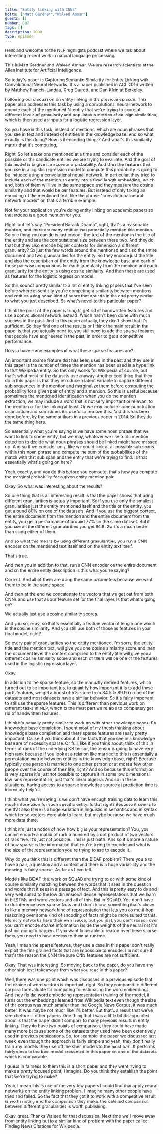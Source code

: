 ```yaml
---
title: "Entity linking with CNNs"
hosts: ["Matt Gardner","Waleed Ammar"]
guests: []
number: 007
tags: []
description: TODO
type: episode
---
```


<Turn speaker="Matt Gardner" timestamp="00:00">

Hello and welcome to the NLP highlights podcast where we talk about interesting recent work in
natural language processing.

</Turn>


<Turn speaker="Waleed Ammar" timestamp="00:06">

This is Matt Gardner and Waleed Ammar. We are research scientists at the Allen Institute for
Artificial Intelligence.

</Turn>


<Turn speaker="Waleed Ammar" timestamp="00:12">

So today's paper is Capturing Semantic Similarity for Entity Linking with Convolutional Neural
Networks. It's a paper published in ACL 2016 written by Matthew Francis-Landau, Greg Durrett, and
Dan Klein at Berkeley.

</Turn>


<Turn speaker="Waleed Ammar" timestamp="00:27">

Following our discussion on entity linking in the previous episode. This paper also addresses this
task by using a convolutional neural network to encode each of the mentioned N-entity that we're
trying to score at different levels of granularity and populates a metrics of co-sign similarities,
which is then used as inputs for a logistic regression layer.

</Turn>


<Turn speaker="Matt Gardner" timestamp="00:51">

So you have in this task, instead of mentions, which are noun phrases that you see in text and
instead of entities in the knowledge base. And so what exactly is this doing? How is it encoding
things? And what's this similarity matrix that it's computing,

</Turn>


<Turn speaker="Waleed Ammar" timestamp="01:03">

Right. So let's take one mentioned at a time and consider each of the possible or the candidate
entities we are trying to evaluate. And the goal of this model is to give it a score or a
probability. And then the features that you use in a logistic regression model to compute this
probability is going to be induced using a convolutional neural network. In particular, they tried
to include each of the mention an entity into a fixed length embedding, which and, both of them will
live in the same space and they measure the cosine similarity and that would be our features. But
instead of only taking an encoding of the mentioned text, like the phrase "convolutional neural
network models" or, that's a terrible example.

</Turn>


<Turn speaker="Matt Gardner" timestamp="02:02">

Not for your application you're doing entity linking on academic papers so that indeed is a good
mention for you.

</Turn>


<Turn speaker="Waleed Ammar" timestamp="02:07">

Right, but let's say "President Barack Obama", right, that's a reasonable mention, and there are
many entities that potentially mention this mention. So one thing you can do is just encode the text
of the mention in the title of the entity and see the computational size between these two. And they
do that but they also encode bigger contexts for dimension a different granularity? So just the few
words around the mentioned and also the entire document and two granularities for the entity. So
they encode just the title and also the description of the entity from the knowledge base and each
of these pairwise comparisons for each granularity from the mention and each granularity for the
entity is using cosine similarity. And then these are used as features for the logistic regression
model.

</Turn>


<Turn speaker="Matt Gardner" timestamp="03:04">

So this sounds pretty similar to a lot of entity linking papers that I've seen before where
essentially you're competing a similarity between mentions and entities using some kind of score
that sounds in the end pretty similar to what you just described. So what's novel to this particular
paper?

</Turn>


<Turn speaker="Waleed Ammar" timestamp="03:19">

I think the point of the paper is tring to get rid of handwritten features and use a convolutional
network instead. Which hasn't been done with much success in the past. And in this paper actually,
they don't show that it's sufficient. So they find one of the results or I think the main result in
the paper is that you actually need to, you still need to add the sparse features that people have
engineered in the past, in order to get a competitive performance.

</Turn>


<Turn speaker="Matt Gardner" timestamp="03:52">

Do you have some examples of what these sparse features are?

</Turn>


<Turn speaker="Waleed Ammar" timestamp="03:55">

An important sparse feature that has been used in the past and they use in this paper is the number
of times the mention has been used in a hyperlink to that Wikipedia entity. So this only works for
Wikipedia of course, but that's what most of the datasets use anyway. Another cool thing that they
do in this paper is that they introduce a latent variable to capture different sub sequences in the
mention and marginalize them before computing the probability for a given pair of entity and a
mention. So this is useful because sometimes the mentioned identification when you do the mention
extraction, we may include a word that is not very important or relevant to the mention or for the
linking at least. Or we may include some punctuation or an article and sometimes it's useful to
remove this. And this has been done before, by the same authors in a previous paper in 2014. So they
do the same thing here.

</Turn>


<Turn speaker="Matt Gardner" timestamp="05:06">

So essentially what you're saying is we have some noun phrase that we want to link to some entity,
but we may, whatever we use to do mention detection to decide what noun phrases should be linked
might have messed up. And so if we consider only, like we could look at all possible sub spans
within this noun phrase and compute the sum of the probabilities of the match with that sub span and
the entity that we're trying to find. Is that essentially what's going on here?

</Turn>


<Turn speaker="Waleed Ammar" timestamp="05:35">

Yeah, exactly, and you do this before you compute, that's how you compute the marginal probability
for a given entity mention pair.

</Turn>


<Turn speaker="Matt Gardner" timestamp="05:44">

Okay. So what was interesting about the results?

</Turn>


<Turn speaker="Waleed Ammar" timestamp="05:48">

So one thing that is an interesting result is that the paper shows that using different
granularities is actually important. So if you use only the smallest granularities just the entity
mentioned itself and the title or the entity, you get around 80% on one of the datasets. And if you
use the biggest context, the entire document from the mention and the entire document from the
entity, you get a performance of around 77% on the same dataset. But if you use all the different
granularities you get 84.8. So it's a much better than using either of them.

</Turn>


<Turn speaker="Matt Gardner" timestamp="06:31">

And so what this means by using different granularities, you run a CNN encoder on the mentioned text
itself and on the entity text itself.

</Turn>


<Turn speaker="Waleed Ammar" timestamp="06:41">

That's true.

</Turn>


<Turn speaker="Matt Gardner" timestamp="06:42">

And then you in addition to that, run a CNN encoder on the entire document and on the entire entity
description is this what you're saying?

</Turn>


<Turn speaker="Waleed Ammar" timestamp="06:50">

Correct. And all of them are using the same parameters because we want them to be in the same space.

</Turn>


<Turn speaker="Matt Gardner" timestamp="06:54">

And then at the end we concatenate the vectors that we get out from both CNNs and use that as our
feature set for the final layer. Is that what's going on?

</Turn>


<Turn speaker="Waleed Ammar" timestamp="07:03">

We actually just use a cosine similarity scores.

</Turn>


<Turn speaker="Matt Gardner" timestamp="07:08">

And you so, okay, so that's essentially a feature vector of length one which is the cosine
similarity. And you still use both of those as features in your final model, right?

</Turn>


<Turn speaker="Waleed Ammar" timestamp="07:16">

So every pair of granularities so the entity mentioned, I'm sorry, the entity title and the mention
text, will give you one cosine similarity score and then the document level the context compared to
the entity title will give you a different cosine similarity score and each of them will be one of
the features used in the logistic regression layer.

</Turn>


<Turn speaker="Matt Gardner" timestamp="07:46">

Okay.

</Turn>


<Turn speaker="Waleed Ammar" timestamp="07:47">

In addition to the sparse feature, so the manually defined features, which turned out to be
important just to quantify how important it is to add these parts features, we get a boost of 5%
score from 84.5 to 89.9 on one of the datasets and most datasets have a similar behavior. So it's
fairly important to still use the sparse features. This is different than previous work on different
tasks in NLP, which to the most part we're able to completely get rid of handwritten features.

</Turn>


<Turn speaker="Matt Gardner" timestamp="08:29">

I think it's actually pretty similar to work on with other knowledge bases. So knowledge base
completion. I spent most of my thesis thinking about knowledge base completion and there sparse
features are really pretty important. Cause if you think about it the facts that you see in a
knowledge base are of necessity sparse. Or full, like if you think about, think of this in terms of
rank of the underlying KB tensor, the tensor is going to have very high rank because if you look at
a relation like married to this is essentially a permutation matrix between entities in the
knowledge base, right? Because typically one person is married to one other person or at most a few
other people over the course of their life, right? And so because this information is very sparse
it's just not possible to capture it in some low dimensional low rank representation, just that's
linear algebra. And so in these situations, having access to a sparse knowledge source at prediction
time is incredibly helpful.

</Turn>


<Turn speaker="Waleed Ammar" timestamp="09:33">

I think what you're saying is we don't have enough training data to learn this much information for
each specific entity. Is that right? Because it seems to me that also there is a huge variation in
linguistic in semantics and in syntax which tense vectors were able to learn, but maybe because we
have much more data there.

</Turn>


<Turn speaker="Matt Gardner" timestamp="09:58">

I think it's just a notion of how, how big is your representation? You, you cannot encode a matrix
of rank a hundred by a dot product of two vectors of rank five. It's just not possible. This is just
math. And so it's more a nature of how sparse is the information that you're trying to encode and
what is the size of the representation you're trying to use to encode it.

</Turn>


<Turn speaker="Waleed Ammar" timestamp="10:28">

Why do you think this is different than the BiDAF problem? There you also have a pair, a question
and a context and there is a huge variability and the meaning is fairly sparse. As far as I can
tell.

</Turn>


<Turn speaker="Matt Gardner" timestamp="10:46">

Models like BiDAF that work on SQuAD are trying to do with some kind of course similarity matching
between the words that it sees in the question and words that it sees in a passage of text. And this
is pretty easy to do and very well suited to the low dimensional dense representations that we learn
in biLSTMs and word vectors and all of this. But in SQuAD. You don't have to do inference over
sparse facts and I don't know, something that's closer to like a memory network kind of
representation that lets you do multi-hop reasoning over some kind of encoding of facts might be
more suited to this. Memory networks have their own issues, but you just, you can't reason over you
can't encode sparse information inside the weights of the neural net it's just not going to happen.
If you want to be able to reason over these sparse facts, you need to have access to them at
runtime.

</Turn>


<Turn speaker="Waleed Ammar" timestamp="11:39">

Yeah, I mean the sparse features, they use a case in this paper don't really exploit the fine
grained facts that are impossible to encode. I'm not sure if that's the reason the CNN the pure CNN
features are not sufficient.

</Turn>


<Turn speaker="Matt Gardner" timestamp="12:01">

Okay. That was interesting. So moving back to the paper, do you have any other high level takeaways
from what you read in this paper?

</Turn>


<Turn speaker="Waleed Ammar" timestamp="12:08">

Well, there was one point which was discussed in a previous episode that the choice of word vectors
is important, right. So they compared to different corpora for evaluate for computing for estimating
the word embeddings. And they fix the word embedding representation training of the model, it turns
out the embeddings learned from Wikipedia text even though the size of the corpus was much smaller
than the Google News Corpus, it was much better. It was maybe not much like 1% better. But that's a
result that we've seen before in other papers. One thing that I was a little bit disappointed about
is that the paper didn't compare to many previous results in entity linking. They do have two points
of comparison, they could have made many more because some of the datasets they used have been
extensively used in previous publications. So, for example, the paper we discussed last week, even
though the approach is fairly simple and yeah, they don't really train any models they use off the
shelf models to the most part. It performs fairly close to the best model presented in this paper on
one of the datasets which is comparable.

</Turn>


<Turn speaker="Matt Gardner" timestamp="13:40">

I guess in fairness to them this is a short paper and they were trying to make a pretty focused
point, I imagine. Do you think they establish the point that we're trying to make?

</Turn>


<Turn speaker="Waleed Ammar" timestamp="13:48">

Yeah, I mean this is one of the very few papers I could find that apply neural networks on the
entity linking problem. I imagine many other people have tried and failed. So the fact that they got
it to work with a competitive result is worth noting and the comparison they make, the detailed
comparison between different granularities is worth publishing.

</Turn>


<Turn speaker="Matt Gardner" timestamp="14:16">

Okay, great. Thanks Waleed for that discussion. Next time we'll move away from entity linking but to
a similar kind of problem with the paper called: Finding News Citations for Wikipedia.

</Turn>
